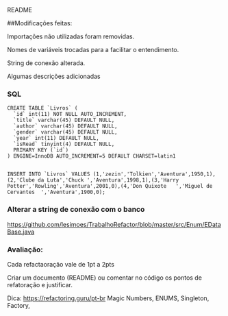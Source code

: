 README

##Modificações feitas:

Importações não utilizadas foram removidas. 

Nomes de variáveis trocadas para a facilitar o entendimento.

String de conexão alterada.

Algumas descrições adicionadas



### SQL
```
CREATE TABLE `Livros` (
  `id` int(11) NOT NULL AUTO_INCREMENT,
  `title` varchar(45) DEFAULT NULL,
  `author` varchar(45) DEFAULT NULL,
  `gender` varchar(45) DEFAULT NULL,
  `year` int(11) DEFAULT NULL,
  `isRead` tinyint(4) DEFAULT NULL,
  PRIMARY KEY (`id`)
) ENGINE=InnoDB AUTO_INCREMENT=5 DEFAULT CHARSET=latin1


INSERT INTO `Livros` VALUES (1,'zezin','Tolkien','Aventura',1950,1),(2,'Clube da Luta','Chuck ','Aventura',1998,1),(3,'Harry Potter','Rowling','Aventura',2001,0),(4,'Don Quixote	','Miguel de Cervantes	','Aventura',1900,0);
```


### Alterar a string de conexão com o banco
https://github.com/lesimoes/TrabalhoRefactor/blob/master/src/Enum/EDataBase.java



### Avaliação:
Cada refactaoração vale de 1pt a 2pts

Criar um documento (README) ou comentar no código os pontos de refatoração
 e justificar.
 

Dica: https://refactoring.guru/pt-br
Magic Numbers,
ENUMS,
Singleton,
Factory,
